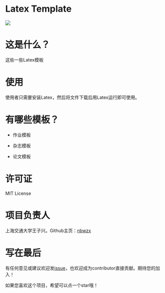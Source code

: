 # Latex Template
![](http://file.elecfans.com/web1/M00/56/9D/o4YBAFs_QpaAL7QSAAOfy3eVAQ8817.png)

这是什么？
=====
这些一些Latex模板

使用
=====
使用者只需要安装Latex，然后将文件下载后用Latex运行即可使用。

有哪些模板？
=====

* 作业模板

* 杂志模板

* 论文模板

许可证
=====
MIT License

项目负责人
=====
上海交通大学王子兴。Github主页：[nbwzx](https://github.com/nbwzx)

写在最后
=====
有任何意见或建议欢迎发[issue](https://github.com/nbwzx/Latex-Template/issues/new)，也欢迎成为contributor直接贡献。期待您的加入！

如果您喜欢这个项目，希望可以点一个star哦！
